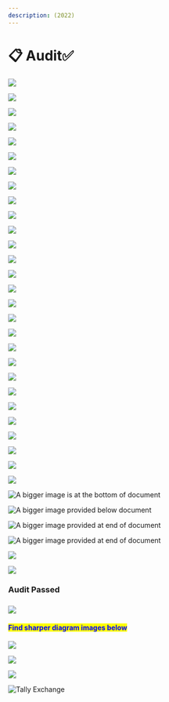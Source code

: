 ```yaml
---
description: (2022)
---
```


# 📋 Audit✅



![](<.gitbook/assets/image (28).png>)

![](<.gitbook/assets/image (30).png>)

![](<.gitbook/assets/image (20) (1).png>)

![](<.gitbook/assets/image (6).png>)

![](<.gitbook/assets/image (2).png>)

![](<.gitbook/assets/image (15).png>)

![](<.gitbook/assets/image (13).png>)

![](<.gitbook/assets/image (32).png>)

![](.gitbook/assets/image.png)

![](<.gitbook/assets/image (38).png>)

![](<.gitbook/assets/image (33).png>)

![](<.gitbook/assets/image (1).png>)

![](<.gitbook/assets/image (18) (1).png>)

![](<.gitbook/assets/image (5).png>)

![](<.gitbook/assets/image (10).png>)



![](<.gitbook/assets/image (27).png>)

![](<.gitbook/assets/image (9).png>)

![](<.gitbook/assets/image (31).png>)

![](<.gitbook/assets/image (4).png>)

![](<.gitbook/assets/image (22) (1).png>)

![](<.gitbook/assets/image (12).png>)

![](<.gitbook/assets/image (25).png>)

![](<.gitbook/assets/image (29).png>)

![](<.gitbook/assets/image (24).png>)

![](<.gitbook/assets/image (35) (1).png>)

![](<.gitbook/assets/image (11).png>)

![](<.gitbook/assets/image (8).png>)

![](<.gitbook/assets/image (14).png>)

![A bigger image is at the bottom of document](<.gitbook/assets/image (34) (1).png>)

![A bigger image provided below document](<.gitbook/assets/image (21) (1).png>)

![A bigger image provided at end of document](<.gitbook/assets/image (19).png>)

![A bigger image provided at end of document](<.gitbook/assets/image (23) (1).png>)

![](<.gitbook/assets/image (17).png>)

![](<.gitbook/assets/image (37) (1).png>)

### &#x20;                                                             Audit Passed

### &#x20;                                                 ![](<.gitbook/assets/CalvinFlyingGIF (2).gif>)&#x20;

#### <mark style="color:blue;">Find sharper diagram images below</mark>

![](<.gitbook/assets/image (16).png>)

![](<.gitbook/assets/image (36) (1).png>)

![](<.gitbook/assets/image (7).png>)

![Tally Exchange ](<.gitbook/assets/image (26) (1).png>)
